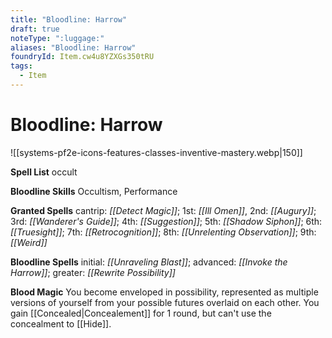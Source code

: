 ```yaml
---
title: "Bloodline: Harrow"
draft: true
noteType: ":luggage:"
aliases: "Bloodline: Harrow"
foundryId: Item.cw4u8YZXGs350tRU
tags:
  - Item
---
```


# Bloodline: Harrow
![[systems-pf2e-icons-features-classes-inventive-mastery.webp|150]]

**Spell List** occult

**Bloodline Skills** Occultism, Performance

**Granted Spells** cantrip: _[[Detect Magic]]_; 1st: _[[Ill Omen]]_, 2nd: _[[Augury]]_; 3rd: _[[Wanderer's Guide]]_; 4th: _[[Suggestion]]_; 5th: _[[Shadow Siphon]]_; 6th: _[[Truesight]]_; 7th: _[[Retrocognition]]_; 8th: _[[Unrelenting Observation]]_; 9th: _[[Weird]]_

**Bloodline Spells** initial: _[[Unraveling Blast]]_; advanced: _[[Invoke the Harrow]]_; greater: _[[Rewrite Possibility]]_

**Blood Magic** You become enveloped in possibility, represented as multiple versions of yourself from your possible futures overlaid on each other. You gain [[Concealed|Concealement]] for 1 round, but can't use the concealment to [[Hide]].
